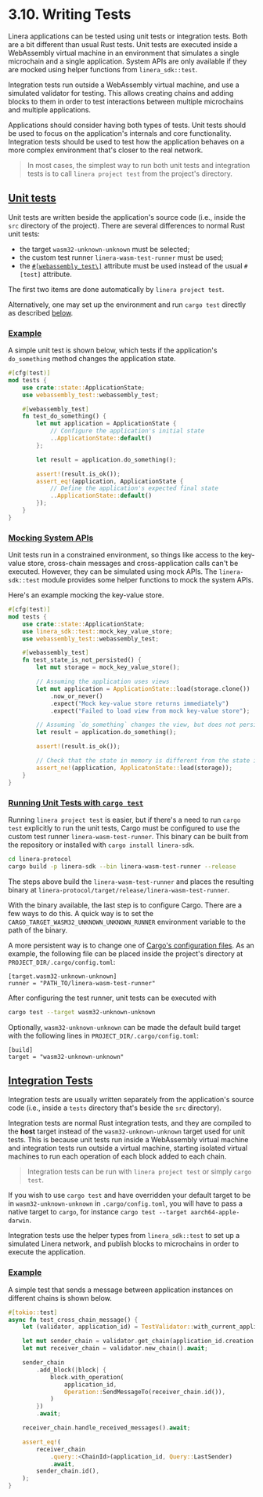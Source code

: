 # 3.10. Writing Tests

Linera applications can be tested using unit tests or integration tests. Both are a bit different than usual Rust tests. Unit tests are executed inside a WebAssembly virtual machine in an environment that simulates a single microchain and a single application. System APIs are only available if they are mocked using helper functions from `linera_sdk::test`.

Integration tests run outside a WebAssembly virtual machine, and use a simulated validator for testing. This allows creating chains and adding blocks to them in order to test interactions between multiple microchains and multiple applications.

Applications should consider having both types of tests. Unit tests should be used to focus on the application's internals and core functionality. Integration tests should be used to test how the application behaves on a more complex environment that's closer to the real network.

> In most cases, the simplest way to run both unit tests and integration tests is to call `linera project test` from the project's directory.

## [Unit tests](https://linera-dev.respeer.ai/#/zh_CN/sdk/testing?id=unit-tests)

Unit tests are written beside the application's source code (i.e., inside the `src` directory of the project). There are several differences to normal Rust unit tests:

- the target `wasm32-unknown-unknown` must be selected;
- the custom test runner `linera-wasm-test-runner` must be used;
- the [`#[webassembly_test\]`](https://docs.rs/webassembly-test/latest/webassembly_test/) attribute must be used instead of the usual `#[test]` attribute.

The first two items are done automatically by `linera project test`.

Alternatively, one may set up the environment and run `cargo test` directly as described [below](https://linera-dev.respeer.ai/#/zh_CN/sdk/testing?id=manually-configuring-the-environment).

### [Example](https://linera-dev.respeer.ai/#/zh_CN/sdk/testing?id=example)

A simple unit test is shown below, which tests if the application's `do_something` method changes the application state.

```rust
#[cfg(test)]
mod tests {
    use crate::state::ApplicationState;
    use webassembly_test::webassembly_test;

    #[webassembly_test]
    fn test_do_something() {
        let mut application = ApplicationState {
            // Configure the application's initial state
            ..ApplicationState::default()
        };

        let result = application.do_something();

        assert!(result.is_ok());
        assert_eq!(application, ApplicationState {
            // Define the application's expected final state
            ..ApplicationState::default()
        });
    }
}
```

### [Mocking System APIs](https://linera-dev.respeer.ai/#/zh_CN/sdk/testing?id=mocking-system-apis)

Unit tests run in a constrained environment, so things like access to the key-value store, cross-chain messages and cross-application calls can't be executed. However, they can be simulated using mock APIs. The `linera-sdk::test` module provides some helper functions to mock the system APIs.

Here's an example mocking the key-value store.

```rust
#[cfg(test)]
mod tests {
    use crate::state::ApplicationState;
    use linera_sdk::test::mock_key_value_store;
    use webassembly_test::webassembly_test;

    #[webassembly_test]
    fn test_state_is_not_persisted() {
        let mut storage = mock_key_value_store();

        // Assuming the application uses views
        let mut application = ApplicationState::load(storage.clone())
            .now_or_never()
            .expect("Mock key-value store returns immediately")
            .expect("Failed to load view from mock key-value store");

        // Assuming `do_something` changes the view, but does not persist it
        let result = application.do_something();

        assert!(result.is_ok());

        // Check that the state in memory is different from the state in storage
        assert_ne!(application, ApplicatonState::load(storage));
    }
}
```

### [Running Unit Tests with `cargo test`](https://linera-dev.respeer.ai/#/zh_CN/sdk/testing?id=running-unit-tests-with-cargo-test)

Running `linera project test` is easier, but if there's a need to run `cargo test` explicitly to run the unit tests, Cargo must be configured to use the custom test runner `linera-wasm-test-runner`. This binary can be built from the repository or installed with `cargo install linera-sdk`.

```bash
cd linera-protocol
cargo build -p linera-sdk --bin linera-wasm-test-runner --release
```

The steps above build the `linera-wasm-test-runner` and places the resulting binary at `linera-protocol/target/release/linera-wasm-test-runner`.

With the binary available, the last step is to configure Cargo. There are a few ways to do this. A quick way is to set the `CARGO_TARGET_WASM32_UNKNOWN_UNKNOWN_RUNNER` environment variable to the path of the binary.

A more persistent way is to change one of [Cargo's configuration files](https://doc.rust-lang.org/cargo/reference/config.html#hierarchical-structure). As an example, the following file can be placed inside the project's directory at `PROJECT_DIR/.cargo/config.toml`:

```ignore
[target.wasm32-unknown-unknown]
runner = "PATH_TO/linera-wasm-test-runner"
```

After configuring the test runner, unit tests can be executed with

```bash
cargo test --target wasm32-unknown-unknown
```

Optionally, `wasm32-unknown-unknown` can be made the default build target with the following lines in `PROJECT_DIR/.cargo/config.toml`:

```ignore
[build]
target = "wasm32-unknown-unknown"
```

## [Integration Tests](https://linera-dev.respeer.ai/#/zh_CN/sdk/testing?id=integration-tests)

Integration tests are usually written separately from the application's source code (i.e., inside a `tests` directory that's beside the `src` directory).

Integration tests are normal Rust integration tests, and they are compiled to the **host** target instead of the `wasm32-unknown-unknown` target used for unit tests. This is because unit tests run inside a WebAssembly virtual machine and integration tests run outside a virtual machine, starting isolated virtual machines to run each operation of each block added to each chain.

> Integration tests can be run with `linera project test` or simply `cargo test`.

If you wish to use `cargo test` and have overridden your default target to be in `wasm32-unknown-unknown` in `.cargo/config.toml`, you will have to pass a native target to `cargo`, for instance `cargo test --target aarch64-apple-darwin`.

Integration tests use the helper types from `linera_sdk::test` to set up a simulated Linera network, and publish blocks to microchains in order to execute the application.

### [Example](https://linera-dev.respeer.ai/#/zh_CN/sdk/testing?id=example-1)

A simple test that sends a message between application instances on different chains is shown below.

```rust
#[tokio::test]
async fn test_cross_chain_message() {
    let (validator, application_id) = TestValidator::with_current_application(vec![], vec![]).await;

    let mut sender_chain = validator.get_chain(application_id.creation.chain_id).await;
    let mut receiver_chain = validator.new_chain().await;

    sender_chain
        .add_block(|block| {
            block.with_operation(
                application_id,
                Operation::SendMessageTo(receiver_chain.id()),
            )
        })
        .await;

    receiver_chain.handle_received_messages().await;

    assert_eq!(
        receiver_chain
            .query::<ChainId>(application_id, Query::LastSender)
            .await,
        sender_chain.id(),
    );
}
```
